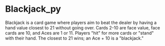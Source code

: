 # Blackjack_py
Blackjack is a card game where players aim to beat the dealer by having a hand value closest to 21 without going over. Cards 2-10 are face value, face cards are 10, and Aces are 1 or 11. Players "hit" for more cards or "stand" with their hand. The closest to 21 wins; an Ace + 10 is a "blackjack."
